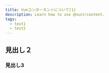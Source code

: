 ```yaml
---
title: Vueコンポーネントについて[1]
description: Learn how to use @nuxt/content.
tags:
  - test1
  - test2
---
```


## 見出し２

### 見出し3
